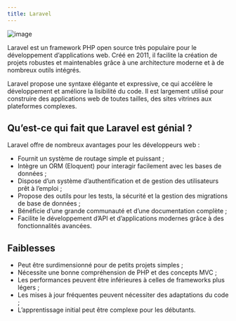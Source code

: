 ```yaml
---
title: Laravel
---
```


![image](/Rapport-de-formation/laravel-logo.jpg)

Laravel est un framework PHP open source très populaire pour le développement d’applications web. Créé en 2011, il facilite la création de projets robustes et maintenables grâce à une architecture moderne et à de nombreux outils intégrés.

Laravel propose une syntaxe élégante et expressive, ce qui accélère le développement et améliore la lisibilité du code. Il est largement utilisé pour construire des applications web de toutes tailles, des sites vitrines aux plateformes complexes.

## Qu’est-ce qui fait que Laravel est génial ?

Laravel offre de nombreux avantages pour les développeurs web :

* Fournit un système de routage simple et puissant ;
* Intègre un ORM (Eloquent) pour interagir facilement avec les bases de données ;
* Dispose d’un système d’authentification et de gestion des utilisateurs prêt à l’emploi ;
* Propose des outils pour les tests, la sécurité et la gestion des migrations de base de données ;
* Bénéficie d’une grande communauté et d’une documentation complète ;
* Facilite le développement d’API et d’applications modernes grâce à des fonctionnalités avancées.

## Faiblesses

* Peut être surdimensionné pour de petits projets simples ;
* Nécessite une bonne compréhension de PHP et des concepts MVC ;
* Les performances peuvent être inférieures à celles de frameworks plus légers ;
* Les mises à jour fréquentes peuvent nécessiter des adaptations du code ;
* L’apprentissage initial peut être complexe pour les débutants.